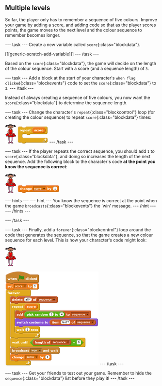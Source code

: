 ## Multiple levels

So far, the player only has to remember a sequence of five colours. Improve your game by adding a score, and adding code so that as the player scores points, the game moves to the next level and the colour sequence to remember becomes longer.

--- task ---
Create a new variable called `score`{:class="blockdata"}.

[[[generic-scratch-add-variable]]]
--- /task ---

Based on the `score`{:class="blockdata"}, the game will decide on the length of the colour sequence. Start with a score (and a sequence length) of `3`.

--- task ---
Add a block at the start of your character's `when flag clicked`{:class="blockevents"} code to set the `score`{:class="blockdata"} to `3`.
--- /task ---

Instead of always creating a sequence of five colours, you now want the `score`{:class="blockdata"} to determine the sequence length.

--- task ---
Change the character's `repeat`{:class="blockcontrol"} loop (for creating the colour sequence) to repeat `score`{:class="blockdata"} times:

![sprite](images/ballerina.png)
![blocks_1545215557_8125215](images/blocks_1545215557_8125215.png)
--- /task ---

--- task ---
If the player repeats the correct sequence, you should add `1` to `score`{:class="blockdata"}, and doing so increases the length of the next sequence. Add the following block to the character's code __at the point you know the sequence is correct__:

![sprite](images/ballerina.png)
![blocks_1545215558_9333782](images/blocks_1545215558_9333782.png)

--- hints ---
--- hint ---
You know the sequence is correct at the point when the game `broadcasts`{:class="blockevents"} the 'win' message.
--- /hint ---
--- /hints ---

--- /task ---

--- task ---
Finally, add a `forever`{:class="blockcontrol"} loop around the code that generates the sequence, so that the game creates a new colour sequence for each level. This is how your character's code might look:

![ballerina](images/ballerina.png)

![blocks_1545215560_0215292](images/blocks_1545215560_0215292.png)
--- /task ---

--- task ---
Get your friends to test out your game. Remember to hide the `sequence`{:class="blockdata"} list before they play it!
--- /task ---
